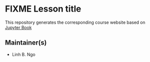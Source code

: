 # FIXME Lesson title

This repository generates the corresponding course website based on [Jupyter Book](https://jupyterbook.org/en/stable/intro.html)

## Maintainer(s)

* Linh B. Ngo


